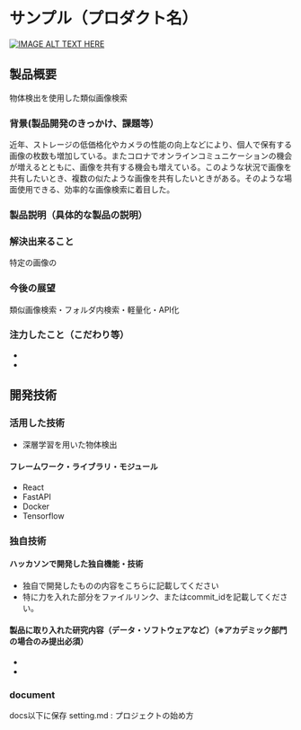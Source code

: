 # サンプル（プロダクト名）

[![IMAGE ALT TEXT HERE](https://jphacks.com/wp-content/uploads/2021/07/JPHACKS2021_ogp.jpg)](https://www.youtube.com/watch?v=LUPQFB4QyVo)

## 製品概要
物体検出を使用した類似画像検索
### 背景(製品開発のきっかけ、課題等）
近年、ストレージの低価格化やカメラの性能の向上などにより、個人で保有する画像の枚数も増加している。またコロナでオンラインコミュニケーションの機会が増えるとともに、画像を共有する機会も増えている。このような状況で画像を共有したいとき、複数の似たような画像を共有したいときがある。そのような場面使用できる、効率的な画像検索に着目した。
### 製品説明（具体的な製品の説明）

### 解決出来ること
特定の画像の
### 今後の展望
類似画像検索・フォルダ内検索・軽量化・API化
### 注力したこと（こだわり等）
* 
* 

## 開発技術
### 活用した技術
* 深層学習を用いた物体検出


#### フレームワーク・ライブラリ・モジュール
* React
* FastAPI
* Docker
* Tensorflow



### 独自技術
#### ハッカソンで開発した独自機能・技術
* 独自で開発したものの内容をこちらに記載してください
* 特に力を入れた部分をファイルリンク、またはcommit_idを記載してください。

#### 製品に取り入れた研究内容（データ・ソフトウェアなど）（※アカデミック部門の場合のみ提出必須）
* 
*

### document 
docs以下に保存
setting.md : プロジェクトの始め方
